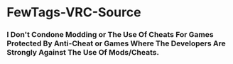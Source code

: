# FewTags-VRC-Source

### I Don't Condone Modding or The Use Of Cheats For Games Protected By Anti-Cheat or Games Where The Developers Are Strongly Against The Use Of Mods/Cheats.
